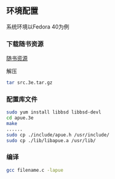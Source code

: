 ## 环境配置

系统环境以Fedora 40为例

### 下载随书资源

[随书资源](http://www.apuebook.com/code3e.html)

解压
```bash
tar src.3e.tar.gz
```
### 配置库文件

```bash
sudo yum install libbsd libbsd-devl
cd apue.3e
make
......
sudo cp ./include/apue.h /usr/include/
sudo cp ./lib/libapue.a /usr/lib/
```

### 编译
```bash
gcc filename.c -lapue
```

